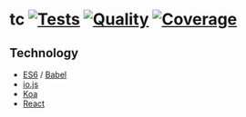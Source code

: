 # tc [![Tests][tests-img]][tests-url] [![Quality][quality-img]][quality-url] [![Coverage][coverage-img]][coverage-url]

## Technology
* [ES6](http://git.io/es6features) / [Babel](https://babeljs.io)
* [io.js](https://iojs.org)
* [Koa](http://koajs.com)
* [React](http://reactjs.com)

[tests-img]: https://img.shields.io/travis/fengb-tech/tc.svg?style=flat-square
[tests-url]: https://travis-ci.org/fengb-tech/tc

[quality-img]: https://img.shields.io/codeclimate/github/fengb-tech/tc.svg?style=flat-square
[quality-url]: https://codeclimate.com/github/fengb-tech/tc

[coverage-img]: https://img.shields.io/codeclimate/coverage/github/fengb-tech/tc.svg?style=flat-square
[coverage-url]: https://codeclimate.com/github/fengb-tech/tc

